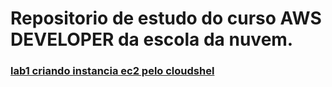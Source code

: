 # Repositorio de estudo do curso AWS DEVELOPER da escola da nuvem.

### [lab1 criando instancia ec2 pelo cloudshel](bab.md)
